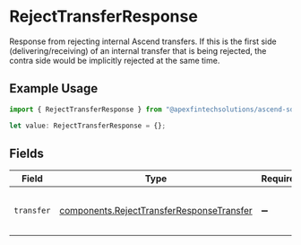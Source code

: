 # RejectTransferResponse

Response from rejecting internal Ascend transfers. If this is the first side (delivering/receiving) of an internal transfer that is being rejected, the contra side would be implicitly rejected at the same time.

## Example Usage

```typescript
import { RejectTransferResponse } from "@apexfintechsolutions/ascend-sdk/models/components";

let value: RejectTransferResponse = {};
```

## Fields

| Field                                                                                                  | Type                                                                                                   | Required                                                                                               | Description                                                                                            |
| ------------------------------------------------------------------------------------------------------ | ------------------------------------------------------------------------------------------------------ | ------------------------------------------------------------------------------------------------------ | ------------------------------------------------------------------------------------------------------ |
| `transfer`                                                                                             | [components.RejectTransferResponseTransfer](../../models/components/rejecttransferresponsetransfer.md) | :heavy_minus_sign:                                                                                     | The rejected transfer's resource                                                                       |
